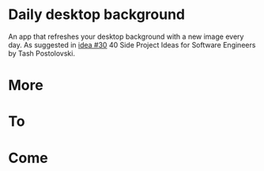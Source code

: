 # Daily desktop background 

An app that refreshes your desktop background with a new image every day. As suggested in [idea #30](https://www.codementor.io/@npostolovski/40-side-project-ideas-for-software-engineers-g8xckyxef) 40 Side Project Ideas for Software Engineers by Tash Postolovski.

# More

# To

# Come